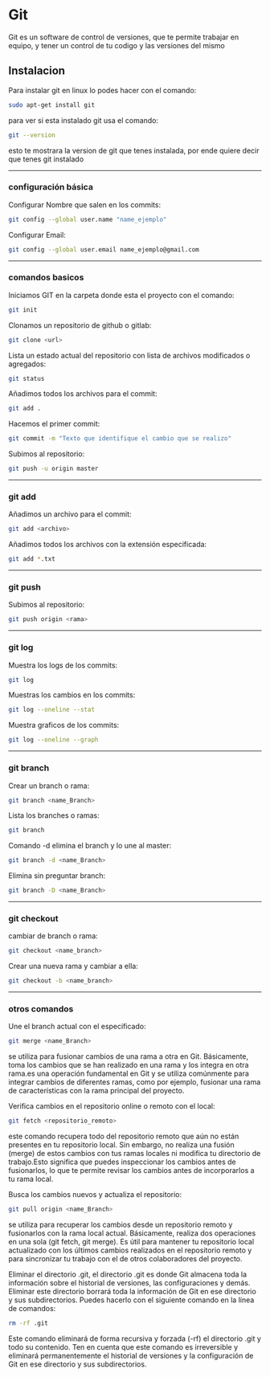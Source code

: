 # Git

Git es un software de control de versiones, que te permite trabajar en equipo, y tener un control de tu codigo y las versiones del mismo

## Instalacion

Para instalar git en linux lo podes hacer con el comando:
```bash
sudo apt-get install git
```

para ver si esta instalado git usa el comando:
```bash
git --version
```
esto te mostrara la version de git que tenes instalada, por ende quiere decir que tenes git instalado

---

### configuración básica

Configurar Nombre que salen en los commits:
```bash
git config --global user.name "name_ejemplo"
```
Configurar Email:
```bash
git config --global user.email name_ejemplo@gmail.com
```

---

### comandos basicos

Iniciamos GIT en la carpeta donde esta el proyecto con el comando:
```bash
git init
```

Clonamos un repositorio de github o gitlab:
```bash
git clone <url>
```

Lista un estado actual del repositorio con lista de archivos modificados o agregados:
```bash
git status
```

Añadimos todos los archivos para el commit:
```bash
git add .
```

Hacemos el primer commit:
```bash
git commit -m "Texto que identifique el cambio que se realizo"
```

Subimos al repositorio:
```bash
git push -u origin master
```

---

### git add

Añadimos un archivo para el commit:
```bash
git add <archivo>
```
Añadimos todos los archivos con la extensión especificada:
```bash
git add *.txt
```

---

### git push

Subimos al repositorio:
```bash
git push origin <rama>
```

---

### git log
Muestra los logs de los commits:
```bash
git log
```
Muestras los cambios en los commits:
```bash
git log --oneline --stat
```
Muestra graficos de los commits:
```bash
git log --oneline --graph
```

---

### git branch

Crear un branch o rama:
```bash
git branch <name_Branch>
```
Lista los branches o ramas:
```bash
git branch
```
Comando -d elimina el branch y lo une al master:
```bash
git branch -d <name_Branch>
```
Elimina sin preguntar branch:
```bash
git branch -D <name_Branch>
```

---

### git checkout

cambiar de branch o rama:
```bash
git checkout <name_branch>
```
Crear una nueva rama y cambiar a ella:
```bash
git checkout -b <name_branch>
```

---

### otros comandos

Une el branch actual con el especificado:
```bash
git merge <name_Branch>
```
se utiliza para fusionar cambios de una rama a otra en Git. Básicamente, toma los cambios que se han realizado en una rama y los integra en otra rama.es una operación fundamental en Git y se utiliza comúnmente para integrar cambios de diferentes ramas, como por ejemplo, fusionar una rama de características con la rama principal del proyecto.



Verifica cambios en el repositorio online o remoto con el local:
```bash
git fetch <repositorio_remoto>
```
este comando recupera todo del repositorio remoto que aún no están presentes en tu repositorio local. Sin embargo, no realiza una fusión (merge) de estos cambios con tus ramas locales ni modifica tu directorio de trabajo.Esto significa que puedes inspeccionar los cambios antes de fusionarlos, lo que te permite revisar los cambios antes de incorporarlos a tu rama local.

Busca los cambios nuevos y actualiza el repositorio:
```bash
git pull origin <name_Branch>
```
se utiliza para recuperar los cambios desde un repositorio remoto y fusionarlos con la rama local actual. Básicamente, realiza dos operaciones en una sola (git fetch, git merge).
Es útil para mantener tu repositorio local actualizado con los últimos cambios realizados en el repositorio remoto y para sincronizar tu trabajo con el de otros colaboradores del proyecto.

Eliminar el directorio .git, el directorio .git es donde Git almacena toda la información sobre el historial de versiones, las configuraciones y demás. Eliminar este directorio borrará toda la información de Git en ese directorio y sus subdirectorios. Puedes hacerlo con el siguiente comando en la línea de comandos:
```bash
rm -rf .git
```
Este comando eliminará de forma recursiva y forzada (-rf) el directorio .git y todo su contenido. Ten en cuenta que este comando es irreversible y eliminará permanentemente el historial de versiones y la configuración de Git en ese directorio y sus subdirectorios.